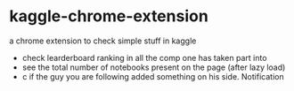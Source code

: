 # kaggle-chrome-extension
a chrome extension to check simple stuff in kaggle


* check learderboard ranking in all the comp one has taken part into
* see the total number of notebooks present on the page (after lazy load)
* c if the guy you are following added something on his side. Notification

